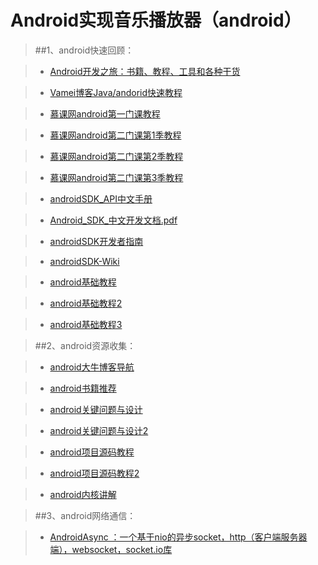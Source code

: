 Android实现音乐播放器（android）
==================

>##1、android快速回顾：

>* [Android开发之旅：书籍、教程、工具和各种干货](http://blog.jobbole.com/73026/)

>* [Vamei博客Java/andorid快速教程](http://www.cnblogs.com/vamei/archive/2013/03/31/2991531.html)

>* [慕课网android第一门课教程](http://www.imooc.com/learn/96)

>* [慕课网android第二门课第1季教程](http://www.imooc.com/learn/107)

>* [慕课网android第二门课第2季教程](http://www.imooc.com/learn/142)

>* [慕课网android第二门课第3季教程](http://www.imooc.com/learn/179)


>*  [androidSDK_API中文手册](https://github.com/JamesonHuang/Graduation-Project/tree/master/%E6%8A%80%E6%9C%AF%E9%9A%BE%E7%82%B9%E8%A7%A3%E5%86%B3%E6%96%B9%E6%A1%88/1_2.android%E5%AE%9E%E7%8E%B0%E9%9F%B3%E4%B9%90%E6%92%AD%E6%94%BE%E5%99%A8%EF%BC%88android%EF%BC%89/androidSDK_API%E6%89%8B%E5%86%8C)

>* [Android_SDK_中文开发文档.pdf](https://github.com/JamesonHuang/Graduation-Project/blob/master/%E6%8A%80%E6%9C%AF%E9%9A%BE%E7%82%B9%E8%A7%A3%E5%86%B3%E6%96%B9%E6%A1%88/1_2.android%E5%AE%9E%E7%8E%B0%E9%9F%B3%E4%B9%90%E6%92%AD%E6%94%BE%E5%99%A8%EF%BC%88android%EF%BC%89/androidSDK_API%E6%89%8B%E5%86%8C/Android_SDK_%E4%B8%AD%E6%96%87%E5%BC%80%E5%8F%91%E6%96%87%E6%A1%A3.pdf)

>*  [androidSDK开发者指南](http://developers.androidcn.com/offline.html)

>*  [androidSDK-Wiki](http://wikidroid.sinaapp.com/首页)

>*  [android基础教程](http://blog.csdn.net/flowingflying/article/category/790538/10)

>*  [android基础教程2](http://www.apkbus.com/android-830-1-1.html)

>*  [android基础教程3](http://blog.csdn.net/Android_Tutor/article/category/605365/3)


>##2、android资源收集：

>* [android大牛博客导航](http://yeungeek.com/android%E5%BC%80%E5%8F%91%E5%A4%A7%E7%89%9B%E5%8D%9A%E5%AE%A2/)

>* [android书籍推荐](http://blog.csdn.net/aaa2832/article/details/7719554)

>* [android关键问题与设计](http://blog.chengyunfeng.com/?cat=46&paged=3)

>* [android关键问题与设计2](http://www.cnblogs.com/qianxudetianxia/category/293007.html)

>* [android项目源码教程](http://www.apkbus.com/android-17627-1-1.html)

>* [android项目源码教程2](http://www.apkbus.com/android-19645-1-1.html)

>* [android内核讲解](http://blog.csdn.net/innost/article/details/7648869)


>##3、android网络通信：

>* [AndroidAsync ：一个基于nio的异步socket，http（客户端服务器端），websocket，socket.io库](http://hao.jobbole.com/androidasync/)


